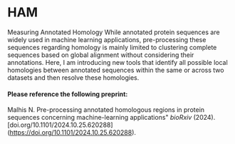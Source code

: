 # HAM
Measuring Annotated Homology
While annotated protein sequences are widely used in machine learning applications, pre-processing these sequences regarding homology is mainly limited to clustering complete sequences based on global alignment without considering their annotations. Here, I am introducing new tools that identify all possible local homologies between annotated sequences within the same or across two datasets and then resolve these homologies.

#### Please reference the following preprint:

Malhis N. Pre-processing annotated homologous regions in protein sequences concerning machine-learning applications" *bioRxiv* (2024). [doi.org/10.1101/2024.10.25.620288] (https://doi.org/10.1101/2024.10.25.620288).  
